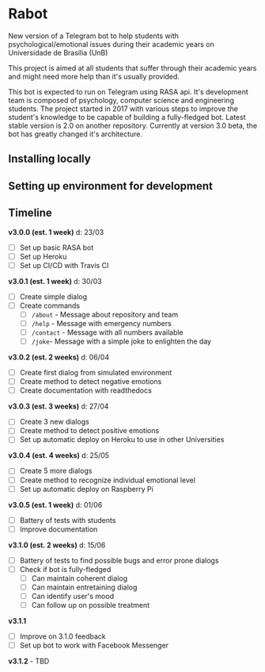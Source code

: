 # Rabot

New version of a Telegram bot to help students with psychological/emotional issues during their academic years on Universidade de Brasília (UnB)

This project is aimed at all students that suffer through their academic years and might need more help than it's usually provided. 

This bot is expected to run on Telegram using RASA api. It's development team is composed of psychology, computer science and engineering students. The project started in 2017 with various steps to improve the student's knowledge to be capable of building a fully-fledged bot. Latest stable version is 2.0 on another repository. Currently at version 3.0 beta, the bot has greatly changed it's architecture.

## Installing locally

## Setting up environment for development

## Timeline

**v3.0.0 (est. 1 week)** d: 23/03
- [ ] Set up basic RASA bot
- [ ] Set up Heroku
- [ ] Set up CI/CD with Travis CI

**v3.0.1 (est. 1 week)** d: 30/03
- [ ] Create simple dialog
- [ ] Create commands 
  - [ ] `/about` - Message about repository and team
  - [ ] `/help` - Message with emergency numbers
  - [ ] `/contact` - Message with all numbers available
  - [ ] `/joke`- Message with a simple joke to enlighten the day 
 
**v3.0.2 (est. 2 weeks)** d: 06/04
- [ ] Create first dialog from simulated environment
- [ ] Create method to detect negative emotions
- [ ] Create documentation with readthedocs 

**v3.0.3 (est. 3 weeks)** d: 27/04
- [ ] Create 3 new dialogs
- [ ] Create method to detect positive emotions
- [ ] Set up automatic deploy on Heroku to use in other Universities

**v3.0.4 (est. 4 weeks)** d: 25/05
- [ ] Create 5 more dialogs
- [ ] Create method to recognize individual emotional level
- [ ] Set up automatic deploy on Raspberry Pi

**v3.0.5 (est. 1 week)** d: 01/06
- [ ] Battery of tests with students
- [ ] Improve documentation 

**v3.1.0 (est. 2 weeks)** d: 15/06
- [ ] Battery of tests to find possible bugs and error prone dialogs
- [ ] Check if bot is fully-fledged 
  - [ ] Can maintain coherent dialog
  - [ ] Can maintain entretaining dialog 
  - [ ] Can identify user's mood
  - [ ] Can follow up on possible treatment

**v3.1.1**
- [ ] Improve on 3.1.0 feedback
- [ ] Set up bot to work with Facebook Messenger

**v3.1.2** - TBD


